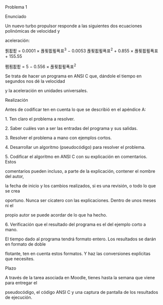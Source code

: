 ﻿<a name="br1"></a> 

Problema 1

Enunciado

Un nuevo turbo propulsor responde a las siguientes dos ecuaciones polinómicas de velocidad y

aceleración:

푉푒푙 = 0.0001 × 푡푖푒푚푝표<sup>3</sup> − 0.0053 푡푖푒푚푝표<sup>2</sup> + 0.855 × 푡푖푒푚푝표 + 155.55

퐴푐푒푙 = 5 − 0.556 × 푡푖푒푚푝표<sup>2</sup>

Se trata de hacer un programa en ANSI C que, dándole el tiempo en segundos nos dé la velocidad

y la aceleración en unidades universales.

Realización

Antes de codificar ten en cuenta lo que se describió en el apéndice A:

1\. Ten claro el problema a resolver.

2\. Saber cuáles van a ser las entradas del programa y sus salidas.

3\. Resolver el problema a mano con ejemplos cortos.

4\. Desarrollar un algoritmo (pseudocódigo) para resolver el problema.

5\. Codificar el algoritmo en ANSI C con su explicación en comentarios. Estos

comentarios pueden incluso, a parte de la explicación, contener el nombre del autor,

la fecha de inicio y los cambios realizados, si es una revisión, o todo lo que se crea

oportuno. Nunca ser cicatero con las explicaciones. Dentro de unos meses ni el

propio autor se puede acordar de lo que ha hecho.

6\. Verificación que el resultado del programa es el del ejemplo corto a mano.

El tiempo dado al programa tendrá formato entero. Los resultados se darán en formato de doble

flotante, ten en cuenta estos formatos. Y haz las conversiones explícitas que necesites.

Plazo

A través de la tarea asociada en Moodle, tienes hasta la semana que viene para entregar el

pseudocódigo, el código ANSI C y una captura de pantalla de los resultados de ejecución.

